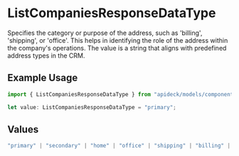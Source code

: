 # ListCompaniesResponseDataType

Specifies the category or purpose of the address, such as 'billing', 'shipping', or 'office'. This helps in identifying the role of the address within the company's operations. The value is a string that aligns with predefined address types in the CRM.

## Example Usage

```typescript
import { ListCompaniesResponseDataType } from "apideck/models/components";

let value: ListCompaniesResponseDataType = "primary";
```

## Values

```typescript
"primary" | "secondary" | "home" | "office" | "shipping" | "billing" | "other"
```